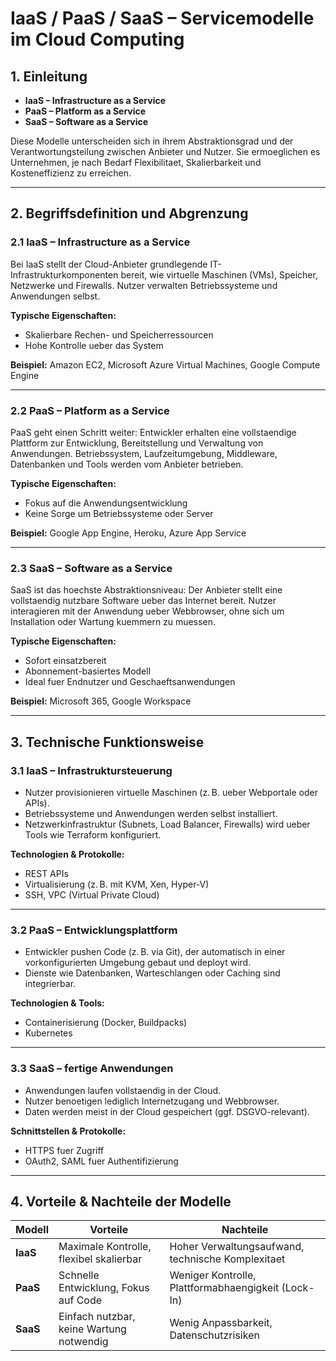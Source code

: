 # IaaS / PaaS / SaaS – Servicemodelle im Cloud Computing

## 1. Einleitung

- **IaaS – Infrastructure as a Service**
- **PaaS – Platform as a Service**
- **SaaS – Software as a Service**

Diese Modelle unterscheiden sich in ihrem Abstraktionsgrad und der Verantwortungsteilung zwischen Anbieter und Nutzer. Sie ermoeglichen es Unternehmen, je nach Bedarf Flexibilitaet, Skalierbarkeit und Kosteneffizienz zu erreichen.

---

## 2. Begriffsdefinition und Abgrenzung

### 2.1 IaaS – Infrastructure as a Service

Bei IaaS stellt der Cloud-Anbieter grundlegende IT-Infrastrukturkomponenten bereit, wie virtuelle Maschinen (VMs), Speicher, Netzwerke und Firewalls. Nutzer verwalten Betriebssysteme und Anwendungen selbst.

**Typische Eigenschaften:**
- Skalierbare Rechen- und Speicherressourcen
- Hohe Kontrolle ueber das System

**Beispiel:** Amazon EC2, Microsoft Azure Virtual Machines, Google Compute Engine

---

### 2.2 PaaS – Platform as a Service

PaaS geht einen Schritt weiter: Entwickler erhalten eine vollstaendige Plattform zur Entwicklung, Bereitstellung und Verwaltung von Anwendungen. Betriebssystem, Laufzeitumgebung, Middleware, Datenbanken und Tools werden vom Anbieter betrieben.

**Typische Eigenschaften:**
- Fokus auf die Anwendungsentwicklung
- Keine Sorge um Betriebssysteme oder Server

**Beispiel:** Google App Engine, Heroku, Azure App Service

---

### 2.3 SaaS – Software as a Service

SaaS ist das hoechste Abstraktionsniveau: Der Anbieter stellt eine vollstaendig nutzbare Software ueber das Internet bereit. Nutzer interagieren mit der Anwendung ueber Webbrowser, ohne sich um Installation oder Wartung kuemmern zu muessen.

**Typische Eigenschaften:**
- Sofort einsatzbereit
- Abonnement-basiertes Modell
- Ideal fuer Endnutzer und Geschaeftsanwendungen

**Beispiel:** Microsoft 365, Google Workspace

---

## 3. Technische Funktionsweise

### 3.1 IaaS – Infrastruktursteuerung

- Nutzer provisionieren virtuelle Maschinen (z. B. ueber Webportale oder APIs).
- Betriebssysteme und Anwendungen werden selbst installiert.
- Netzwerkinfrastruktur (Subnets, Load Balancer, Firewalls) wird ueber Tools wie Terraform konfiguriert.

**Technologien & Protokolle:**
- REST APIs
- Virtualisierung (z. B. mit KVM, Xen, Hyper-V)
- SSH, VPC (Virtual Private Cloud)

---

### 3.2 PaaS – Entwicklungsplattform

- Entwickler pushen Code (z. B. via Git), der automatisch in einer vorkonfigurierten Umgebung gebaut und deployt wird.
- Dienste wie Datenbanken, Warteschlangen oder Caching sind integrierbar.

**Technologien & Tools:**
- Containerisierung (Docker, Buildpacks)
- Kubernetes

---

### 3.3 SaaS – fertige Anwendungen

- Anwendungen laufen vollstaendig in der Cloud.
- Nutzer benoetigen lediglich Internetzugang und Webbrowser.
- Daten werden meist in der Cloud gespeichert (ggf. DSGVO-relevant).

**Schnittstellen & Protokolle:**
- HTTPS fuer Zugriff
- OAuth2, SAML fuer Authentifizierung

---

## 4. Vorteile & Nachteile der Modelle

| Modell | Vorteile | Nachteile |
|--------|----------|-----------|
| **IaaS** | Maximale Kontrolle, flexibel skalierbar | Hoher Verwaltungsaufwand, technische Komplexitaet |
| **PaaS** | Schnelle Entwicklung, Fokus auf Code | Weniger Kontrolle, Plattformabhaengigkeit (Lock-In) |
| **SaaS** | Einfach nutzbar, keine Wartung notwendig | Wenig Anpassbarkeit, Datenschutzrisiken |


